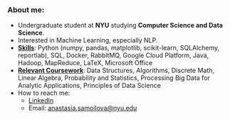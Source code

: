 ### About me:

- Undergraduate student at **NYU** studying **Computer Science and Data Science**. 
- Interested in Machine Learning, especially NLP.
- <ins>**Skills**</ins>: Python (numpy, pandas, matplotlib, scikit-learn, SQLAlchemy, reportlab), SQL, Docker, RabbitMQ, Google Cloud Platform, Java, Hadoop, MapReduce, LaTeX, Microsoft Office
- <ins>**Relevant Coursework**</ins>: Data Structures, Algorithms, Discrete Math, Linear Algebra, Probability and Statistics, Processing Big Data for Analytic Applications, Principles of Data Science 
- How to reach me: 
  - [LinkedIn](www.linkedin.com/in/anastasia-samoilova01)
  - Email: anastasia.samoilova@nyu.edu
